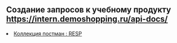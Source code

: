 ## Создание запросов к учебному продукту https://intern.demoshopping.ru/api-docs/


<li>  <a href=https://www.postman.com/dmitriy-7065947/workspace/api-demoshop/collection/44723816-d3c44ec2-0f5b-4fcc-af42-bda702d5d95f?action=share&creator=44723816> Коллекция постман : RESP  </a>  </li> 
